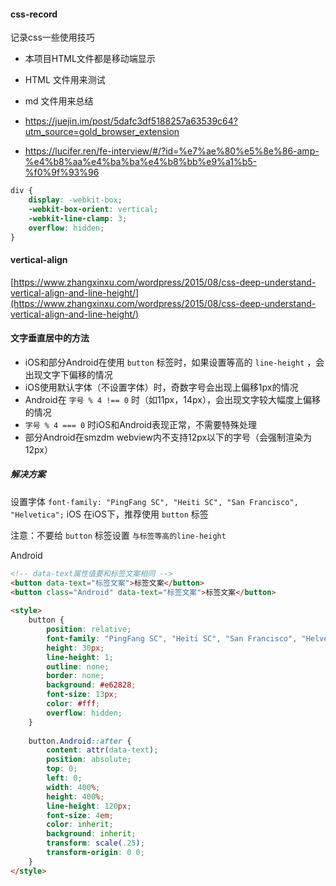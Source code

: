 #### css-record

记录css一些使用技巧

* 本项目HTML文件都是移动端显示
* HTML 文件用来测试
* md 文件用来总结

* https://juejin.im/post/5dafc3df5188257a63539c64?utm_source=gold_browser_extension
* https://lucifer.ren/fe-interview/#/?id=%e7%ae%80%e5%8e%86-amp-%e4%b8%aa%e4%ba%ba%e4%b8%bb%e9%a1%b5-%f0%9f%93%96

```css
div {
    display: -webkit-box;
    -webkit-box-orient: vertical;
    -webkit-line-clamp: 3;
    overflow: hidden;
}
```

#### vertical-align
[https://www.zhangxinxu.com/wordpress/2015/08/css-deep-understand-vertical-align-and-line-height/](https://www.zhangxinxu.com/wordpress/2015/08/css-deep-understand-vertical-align-and-line-height/)

#### 文字垂直居中的方法

* iOS和部分Android在使用 `button` 标签时，如果设置等高的 `line-height` ，会出现文字下偏移的情况
* iOS使用默认字体（不设置字体）时，奇数字号会出现上偏移1px的情况
* Android在 `字号 % 4 !== 0` 时（如11px，14px），会出现文字较大幅度上偏移的情况
* `字号 % 4 === 0` 时iOS和Android表现正常，不需要特殊处理
* 部分Android在smzdm webview内不支持12px以下的字号（会强制渲染为12px）

##### 解决方案
设置字体 `font-family: "PingFang SC", "Heiti SC", "San Francisco", "Helvetica";`
iOS
在iOS下，推荐使用 `button` 标签

注意：不要给 `button` 标签设置 `与标签等高的line-height`

Android
```html
<!-- data-text属性值要和标签文案相同 -->
<button data-text="标签文案">标签文案</button>
<button class="Android" data-text="标签文案">标签文案</button>
 
<style>
    button {
        position: relative;
        font-family: "PingFang SC", "Heiti SC", "San Francisco", "Helvetica";
        height: 30px;
        line-height: 1;
        outline: none;
        border: none;
        background: #e62828;
        font-size: 13px;
        color: #fff;
        overflow: hidden;
    }
 
    button.Android::after {
        content: attr(data-text);
        position: absolute;
        top: 0;
        left: 0;
        width: 400%;
        height: 400%;
        line-height: 120px;
        font-size: 4em;
        color: inherit;
        background: inherit;
        transform: scale(.25);
        transform-origin: 0 0;
    }
</style>
```